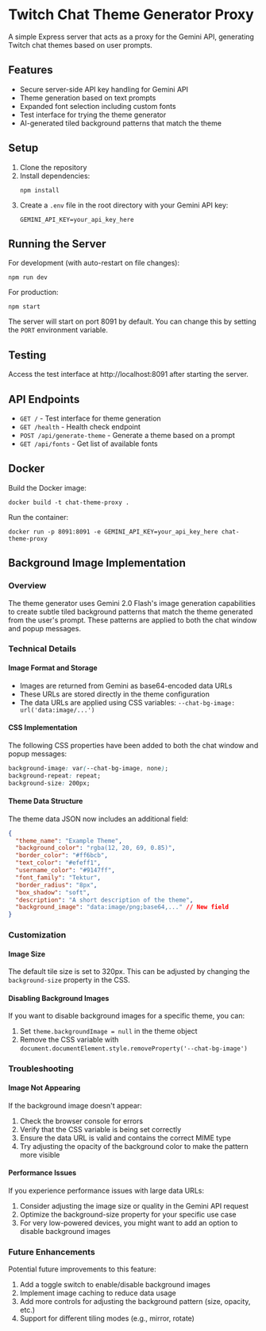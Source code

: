 # Twitch Chat Theme Generator Proxy

A simple Express server that acts as a proxy for the Gemini API, generating Twitch chat themes based on user prompts.

## Features

- Secure server-side API key handling for Gemini API
- Theme generation based on text prompts
- Expanded font selection including custom fonts
- Test interface for trying the theme generator
- AI-generated tiled background patterns that match the theme

## Setup

1. Clone the repository
2. Install dependencies:
   ```
   npm install
   ```
3. Create a `.env` file in the root directory with your Gemini API key:
   ```
   GEMINI_API_KEY=your_api_key_here
   ```

## Running the Server

For development (with auto-restart on file changes):
```
npm run dev
```

For production:
```
npm start
```

The server will start on port 8091 by default. You can change this by setting the `PORT` environment variable.

## Testing

Access the test interface at http://localhost:8091 after starting the server.

## API Endpoints

- `GET /` - Test interface for theme generation
- `GET /health` - Health check endpoint
- `POST /api/generate-theme` - Generate a theme based on a prompt
- `GET /api/fonts` - Get list of available fonts

## Docker

Build the Docker image:
```
docker build -t chat-theme-proxy .
```

Run the container:
```
docker run -p 8091:8091 -e GEMINI_API_KEY=your_api_key_here chat-theme-proxy
```

## Background Image Implementation

### Overview

The theme generator uses Gemini 2.0 Flash's image generation capabilities to create subtle tiled background patterns that match the theme generated from the user's prompt. These patterns are applied to both the chat window and popup messages.

### Technical Details

#### Image Format and Storage

- Images are returned from Gemini as base64-encoded data URLs
- These URLs are stored directly in the theme configuration
- The data URLs are applied using CSS variables: `--chat-bg-image: url('data:image/...')`

#### CSS Implementation

The following CSS properties have been added to both the chat window and popup messages:

```css
background-image: var(--chat-bg-image, none);
background-repeat: repeat;
background-size: 200px;
```

#### Theme Data Structure

The theme data JSON now includes an additional field:

```json
{
  "theme_name": "Example Theme",
  "background_color": "rgba(12, 20, 69, 0.85)",
  "border_color": "#ff6bcb",
  "text_color": "#efeff1",
  "username_color": "#9147ff",
  "font_family": "Tektur",
  "border_radius": "8px",
  "box_shadow": "soft",
  "description": "A short description of the theme",
  "background_image": "data:image/png;base64,..." // New field
}
```

### Customization

#### Image Size

The default tile size is set to 320px. This can be adjusted by changing the `background-size` property in the CSS.

#### Disabling Background Images

If you want to disable background images for a specific theme, you can:

1. Set `theme.backgroundImage = null` in the theme object
2. Remove the CSS variable with `document.documentElement.style.removeProperty('--chat-bg-image')`

### Troubleshooting

#### Image Not Appearing

If the background image doesn't appear:

1. Check the browser console for errors
2. Verify that the CSS variable is being set correctly
3. Ensure the data URL is valid and contains the correct MIME type
4. Try adjusting the opacity of the background color to make the pattern more visible

#### Performance Issues

If you experience performance issues with large data URLs:

1. Consider adjusting the image size or quality in the Gemini API request
2. Optimize the background-size property for your specific use case
3. For very low-powered devices, you might want to add an option to disable background images

### Future Enhancements

Potential future improvements to this feature:

1. Add a toggle switch to enable/disable background images
2. Implement image caching to reduce data usage
3. Add more controls for adjusting the background pattern (size, opacity, etc.)
4. Support for different tiling modes (e.g., mirror, rotate)